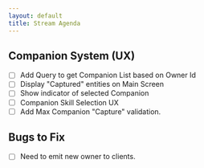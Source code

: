 ```yaml
---
layout: default
title: Stream Agenda
---
```


## Companion System (UX)

-   [ ] Add Query to get Companion List based on Owner Id
-   [ ] Display "Captured" entities on Main Screen
-   [ ] Show indicator of selected Companion
-   [ ] Companion Skill Selection UX
-   [ ] Add Max Companion "Capture" validation.

## Bugs to Fix

-   [ ] Need to emit new owner to clients.
